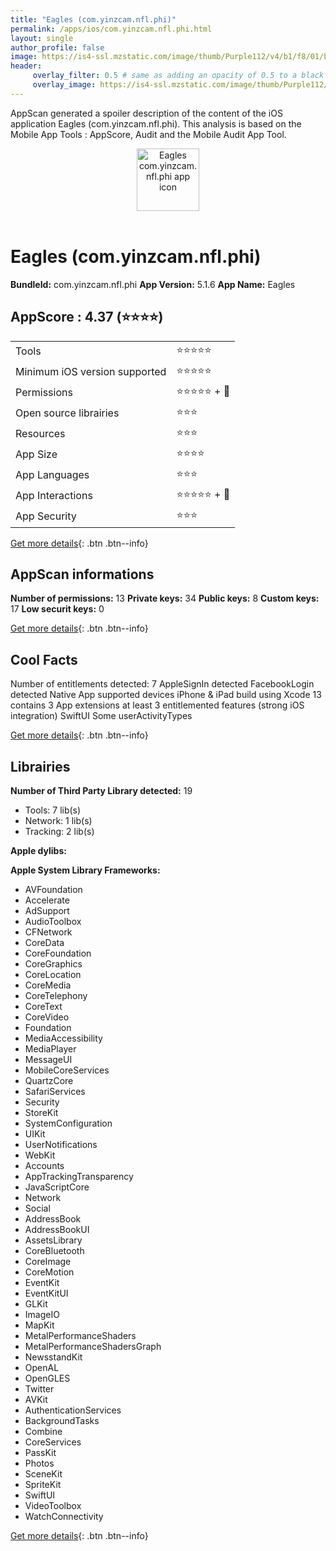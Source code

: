 ```yaml
---
title: "Eagles (com.yinzcam.nfl.phi)"
permalink: /apps/ios/com.yinzcam.nfl.phi.html
layout: single
author_profile: false
image: https://is4-ssl.mzstatic.com/image/thumb/Purple112/v4/b1/f8/01/b1f80103-ee97-cb43-f76c-8f5a9210af71/AppIcon-1x_U007emarketing-0-7-0-85-220.png/512x512bb.jpg
header: 
     overlay_filter: 0.5 # same as adding an opacity of 0.5 to a black background
     overlay_image: https://is4-ssl.mzstatic.com/image/thumb/Purple112/v4/b1/f8/01/b1f80103-ee97-cb43-f76c-8f5a9210af71/AppIcon-1x_U007emarketing-0-7-0-85-220.png/512x512bb.jpg
---
```

AppScan generated a spoiler description of the content of the iOS application Eagles (com.yinzcam.nfl.phi). This analysis is based on the Mobile App Tools : AppScore, Audit and the Mobile Audit App Tool.

  
  
<div style="text-align: center;"><img src="https://is4-ssl.mzstatic.com/image/thumb/Purple112/v4/b1/f8/01/b1f80103-ee97-cb43-f76c-8f5a9210af71/AppIcon-1x_U007emarketing-0-7-0-85-220.png/512x512bb.jpg" width="100" height="100" alt="Eagles com.yinzcam.nfl.phi app icon"></div></br>
  
# Eagles (com.yinzcam.nfl.phi)

**BundleId:** com.yinzcam.nfl.phi
**App Version:** 5.1.6
**App Name:** Eagles


## AppScore : 4.37 (⭐️⭐️⭐️⭐️) 

<table>
<tr><td> Tools </td><td> ⭐️⭐️⭐️⭐️⭐️ </td></tr>
<tr><td> Minimum iOS version supported </td><td> ⭐️⭐️⭐️⭐️⭐️ </td></tr>
<tr><td> Permissions </td><td> ⭐️⭐️⭐️⭐️⭐️ + 🌟 </td></tr>
<tr><td> Open source librairies </td><td> ⭐️⭐️⭐️ </td></tr>
<tr><td> Resources </td><td> ⭐️⭐️⭐️ </td></tr>
<tr><td> App Size </td><td> ⭐️⭐️⭐️⭐️ </td></tr>
<tr><td> App Languages </td><td> ⭐️⭐️⭐️ </td></tr>
<tr><td> App Interactions </td><td> ⭐️⭐️⭐️⭐️⭐️ + 🌟 </td></tr>
<tr><td> App Security </td><td> ⭐️⭐️⭐️ </td></tr>
</table>

[Get more details](/pricing.html){: .btn .btn--info}  
  
## AppScan informations 

**Number of permissions:** 13
**Private keys:** 34
**Public keys:** 8
**Custom keys:** 17
**Low securit keys:** 0
  
[Get more details](/pricing.html){: .btn .btn--info}

## Cool Facts

Number of entitlements detected: 7
AppleSignIn detected
FacebookLogin detected
Native App
supported devices iPhone & iPad
build using Xcode 13
contains 3 App extensions
at least 3 entitlemented features (strong iOS integration)
SwiftUI
Some userActivityTypes
  
[Get more details](/pricing.html){: .btn .btn--info}

## Librairies 
**Number of Third Party Library detected:** 19
- Tools: 7 lib(s)
- Network: 1 lib(s)
- Tracking: 2 lib(s)

**Apple dylibs:**


**Apple System Library Frameworks:**
- AVFoundation
- Accelerate
- AdSupport
- AudioToolbox
- CFNetwork
- CoreData
- CoreFoundation
- CoreGraphics
- CoreLocation
- CoreMedia
- CoreTelephony
- CoreText
- CoreVideo
- Foundation
- MediaAccessibility
- MediaPlayer
- MessageUI
- MobileCoreServices
- QuartzCore
- SafariServices
- Security
- StoreKit
- SystemConfiguration
- UIKit
- UserNotifications
- WebKit
- Accounts
- AppTrackingTransparency
- JavaScriptCore
- Network
- Social
- AddressBook
- AddressBookUI
- AssetsLibrary
- CoreBluetooth
- CoreImage
- CoreMotion
- EventKit
- EventKitUI
- GLKit
- ImageIO
- MapKit
- MetalPerformanceShaders
- MetalPerformanceShadersGraph
- NewsstandKit
- OpenAL
- OpenGLES
- Twitter
- AVKit
- AuthenticationServices
- BackgroundTasks
- Combine
- CoreServices
- PassKit
- Photos
- SceneKit
- SpriteKit
- SwiftUI
- VideoToolbox
- WatchConnectivity


  
[Get more details](/pricing.html){: .btn .btn--info}


